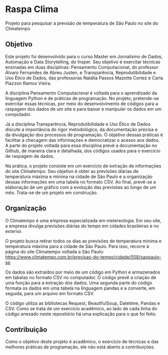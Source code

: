 # Raspa Clima
Projeto para pesquisar a previsão de temperatura de São Paulo no site do Climatempo
## Objetivo
Este projeto foi desenvolvido para o curso Master em Jornalismo de Dados, Automação e Data Storytelling, do Insper. Seu objetivo é exercitar técnicas ensinadas em duas disciplinas: Pensamento Computacional, do professor Álvaro Fernandes de Abreu Justen, e Transparência, Reprodutibilidade e Uso Ético de Dados, das professoras  Natália Passos Mazotte Cortez e  Carla Piazzon Ramos Vieira.

A disciplina Pensamento Computacional é voltada para o aprendizado da linguagem Python e de práticas de programação. No projeto, pretende-se exercitar essas técnicas, por meio do desenvolvimento de códigos para a raspagem dos dados de um site e para baixar e manipular os dados em um computador.

Já a disciplina Transparência, Reprodutibilidade e Uso Ético de Dados discute a importância do rigor metodológico, da documentação precisa e da divulgação dos processos de programação. O objetivo dessas práticas é facilitar a checagem das informações e democratizar o acesso aos dados. A parte do projeto voltada para essa disciplina prevê a documentação no Github, de maneira clara e detalhada, dos códigos usados para o exercício de raspagem de dados. 

Na prática, o projeto consiste em um exercício de extração de informações do site Climatempo. Seu objetivo é obter as previsões diárias de temperatura máxima e mínima na cidade de São Paulo e a organização dessas informações em uma tabela no formato CSV. Ao final, prevê-se a elaboração de um gráfico com a evolução das previsões ao longo de um mês. Trata-se de um projeto em construção.

## Organização
O Climatempo é uma empresa especializada em metereologia. Em seu site, a empresa divulga previsões diárias do tempo em cidades brasileiras e no exterior.

O projeto busca retirar todos os dias as previsões de temperatura mínima e temperatura máxima para a cidade de São Paulo. Para isso, recorre à página do site Climatempo voltada a São Paulo: https://www.climatempo.com.br/previsao-do-tempo/cidade/558/saopaulo-sp

Os dados são extraídos por meio de um código em Python e armazenados em tabelas no formato CSV no computador. O código prevê a criação de uma função para a extração dos dados. Uma segunda parte do código formata os dados em uma tabela na linguagem pandas e a converte, em seguida, para um arquivo em formato CSV.

O código utiliza as bibliotecas Request, BeautifulSoup, Datetime, Pandas e CSV. Como se trata de um exercício acadêmico, ao lado de cada linha do código anexado neste repositório há uma explicação para o que foi feito.  

## Contribuição

Como o objetivo deste projeto é acadêmico, o exercício de técnicas e das melhores práticas de programação, ele não está aberto a contribuições.

